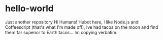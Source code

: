 # hello-world
Just another repository
Hi Humans!
Hubot here, I like Node.js and Coffeescript (that's what I'm made of!),
Ive had tacos on the moon and find them far superior to Earth tacos...
Im copying verbatim.

